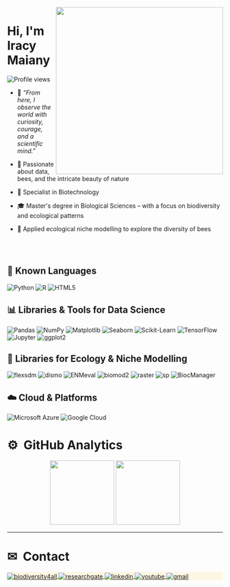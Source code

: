 <img align="right" height="390em" src="https://raw.githubusercontent.com/gist/IracyMaia/c109bf45cc0ea761c4b0a91049c25bdd/raw/0441662321a41ad737d677c2bf0cad1ed124bb21/githubcardprofile.svg"/>
<h1 align="left">Hi, I'm Iracy Maiany</h1>
<p align="left"> <img src="https://komarev.com/ghpvc/?username=iracymaia&color=FACC15" alt="Profile views" /> </p>

- 💭 *“From here, I observe the world with curiosity, courage, and a scientific mind.”*

- 🐝 Passionate about data, bees, and the intricate beauty of nature

- 🔬 Specialist in Biotechnology

- 🎓 Master's degree in Biological Sciences – with a focus on biodiversity and ecological patterns

- 🌱 Applied ecological niche modelling to explore the diversity of bees

<br><br>
</div>

<h2> 🧠 Known Languages </h2>

![Python](https://img.shields.io/badge/Python-CA8A04?style=for-the-badge&logo=python&logoColor=white)
![R](https://img.shields.io/badge/R-CA8A04?style=for-the-badge&logo=r&logoColor=white)
![HTML5](https://img.shields.io/badge/HTML5-CA8A04?style=for-the-badge&logo=html5&logoColor=white)

<h2> 📊 Libraries & Tools for Data Science </h2>

![Pandas](https://img.shields.io/badge/Pandas-CA8A04?style=for-the-badge&logo=pandas&logoColor=white)
![NumPy](https://img.shields.io/badge/NumPy-CA8A04?style=for-the-badge&logo=numpy&logoColor=white)
![Matplotlib](https://img.shields.io/badge/Matplotlib-CA8A04?style=for-the-badge&logo=plotly&logoColor=white)
![Seaborn](https://img.shields.io/badge/Seaborn-CA8A04?style=for-the-badge&logo=python&logoColor=white)
![Scikit-Learn](https://img.shields.io/badge/Scikit--Learn-CA8A04?style=for-the-badge&logo=scikit-learn&logoColor=white)
![TensorFlow](https://img.shields.io/badge/TensorFlow-CA8A04?style=for-the-badge&logo=tensorflow&logoColor=white)
![Jupyter](https://img.shields.io/badge/Jupyter-CA8A04?style=for-the-badge&logo=jupyter&logoColor=white)
![ggplot2](https://img.shields.io/badge/ggplot2-CA8A04?style=for-the-badge&logo=r&logoColor=white)

<h2> 🌿 Libraries for Ecology & Niche Modelling </h2>

![flexsdm](https://img.shields.io/badge/flexsdm-CA8A04?style=for-the-badge&logo=r&logoColor=white)
![dismo](https://img.shields.io/badge/dismo-CA8A04?style=for-the-badge&logo=r&logoColor=white)
![ENMeval](https://img.shields.io/badge/ENMeval-CA8A04?style=for-the-badge&logo=r&logoColor=white)
![biomod2](https://img.shields.io/badge/biomod2-CA8A04?style=for-the-badge&logo=r&logoColor=white)
![raster](https://img.shields.io/badge/raster-CA8A04?style=for-the-badge&logo=r&logoColor=white)
![sp](https://img.shields.io/badge/sp-CA8A04?style=for-the-badge&logo=r&logoColor=white)
![BiocManager](https://img.shields.io/badge/BiocManager-CA8A04?style=for-the-badge&logo=r&logoColor=white)

<h2> ☁️ Cloud & Platforms </h2>

![Microsoft Azure](https://img.shields.io/badge/Microsoft%20Azure-CA8A04?style=for-the-badge&logo=microsoftazure&logoColor=white)
![Google Cloud](https://img.shields.io/badge/Google%20Cloud-CA8A04?style=for-the-badge&logo=googlecloud&logoColor=white)

# ⚙️ &nbsp;GitHub Analytics

<div align="center">
  <img height="150em" src="https://github-readme-stats.vercel.app/api?username=IracyMaia&show_icons=true&include_all_commits=true&count_private=true&theme=graywhite&title_color=9A3412&text_color=3F3F46&icon_color=CA8A04&bg_color=FDF6E3"/>
  <img height="150em" src="https://github-readme-stats.vercel.app/api/top-langs/?username=IracyMaia&layout=compact&langs_count=7&theme=graywhite&title_color=9A3412&text_color=3F3F46&icon_color=CA8A04&bg_color=FDF6E3"/>
</div>

---

<!-- Proudly created with GPRM ( https://gprm.itsvg.in ) -->

# ✉ &nbsp;Contact

<p align="left" style="background:#FDF6E3">
  <a href="https://www.biodiversity4all.org/people/iracymaiany" target="_blank">
    <img align="center" src="https://img.shields.io/badge/-Biodiversity4all-3F3F46?style=flat&logo=biodiversity4all" alt="biodiversity4all"/>
  </a>
  <a href="https://www.researchgate.net/profile/Iracy-Maiany" target="_blank">
    <img align="center" src="https://img.shields.io/badge/-Researchgate-3F3F46?style=flat&logo=researchgate" alt="researchgate"/>  
  </a>
  <a href="https://linkedin.com/in/iracymaiany" target="_blank">
    <img align="center" src="https://img.shields.io/badge/-Linkedin-3F3F46?style=flat&logo=linkedin" alt="linkedin"/>
  </a>
  <a href="https://www.youtube.com/channel/UC4kDa-gwanybQ8NoJJrUVeA" target="_blank">
    <img align="center" src="https://img.shields.io/badge/-Youtube-3F3F46?style=flat&logo=youtube" alt="youtube"/>
  </a>
  <a href="mailto:iracymaiany@hotmail.com" target="_blank">
    <img align="center" src="https://img.shields.io/badge/-Email-3F3F46?style=flat&logo=gmail" alt="gmail"/>
  </a>
</p>

